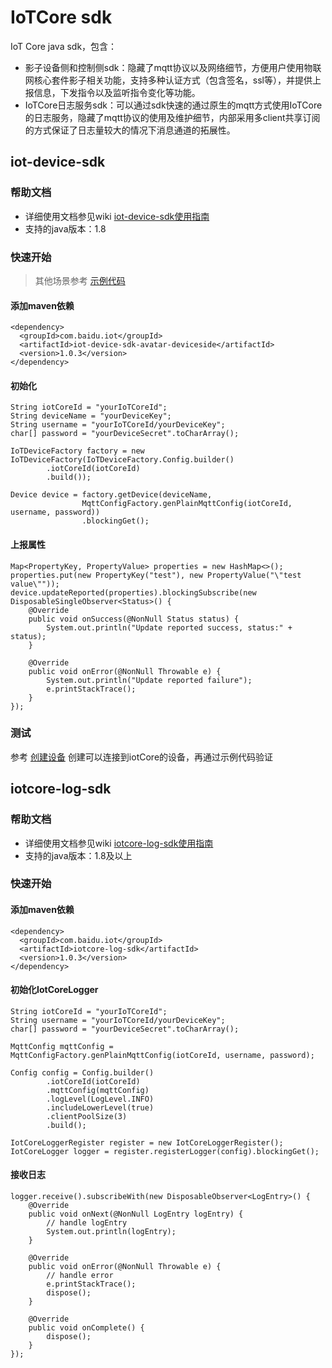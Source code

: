 # IoTCore sdk
IoT Core java sdk，包含：
- 影子设备侧和控制侧sdk：隐藏了mqtt协议以及网络细节，方便用户使用物联网核心套件影子相关功能，支持多种认证方式（包含签名，ssl等），并提供上报信息，下发指令以及监听指令变化等功能。
- IoTCore日志服务sdk：可以通过sdk快速的通过原生的mqtt方式使用IoTCore的日志服务，隐藏了mqtt协议的使用及维护细节，内部采用多client共享订阅的方式保证了日志量较大的情况下消息通道的拓展性。

## iot-device-sdk
### 帮助文档
* 详细使用文档参见wiki [iot-device-sdk使用指南](https://github.com/baidu/iotcore-sdk-java/wiki)
* 支持的java版本：1.8

    
### 快速开始
>其他场景参考 [示例代码](https://github.com/baidu/iotcore-sdk-java/tree/main/iot-device-sdk-avatar-samples/src/main/java/com/baidu/iot/device/sdk/avatar/samples)
#### 添加maven依赖
```$xslt
<dependency>
  <groupId>com.baidu.iot</groupId>
  <artifactId>iot-device-sdk-avatar-deviceside</artifactId>
  <version>1.0.3</version>
</dependency>
```
#### 初始化
```$xslt
String iotCoreId = "yourIoTCoreId"; 
String deviceName = "yourDeviceKey";  
String username = "yourIoTCoreId/yourDeviceKey";
char[] password = "yourDeviceSecret".toCharArray();

IoTDeviceFactory factory = new IoTDeviceFactory(IoTDeviceFactory.Config.builder()
        .iotCoreId(iotCoreId)
        .build());

Device device = factory.getDevice(deviceName,
                MqttConfigFactory.genPlainMqttConfig(iotCoreId, username, password))
                .blockingGet();
```

#### 上报属性
```$xslt
Map<PropertyKey, PropertyValue> properties = new HashMap<>();
properties.put(new PropertyKey("test"), new PropertyValue("\"test value\""));
device.updateReported(properties).blockingSubscribe(new DisposableSingleObserver<Status>() {
    @Override
    public void onSuccess(@NonNull Status status) {
        System.out.println("Update reported success, status:" + status);
    }

    @Override
    public void onError(@NonNull Throwable e) {
        System.out.println("Update reported failure");
        e.printStackTrace();
    }
});
```
### 测试
参考 [创建设备](https://cloud.baidu.com/doc/IoTCore/s/rk7omsf4h) 创建可以连接到iotCore的设备，再通过示例代码验证

## iotcore-log-sdk
### 帮助文档
* 详细使用文档参见wiki [iotcore-log-sdk使用指南](https://github.com/baidu/iotcore-sdk-java/wiki/%E6%97%A5%E5%BF%97%E6%9C%8D%E5%8A%A1SDK)
* 支持的java版本：1.8及以上
    
### 快速开始

#### 添加maven依赖
```$xslt
<dependency>
  <groupId>com.baidu.iot</groupId>
  <artifactId>iotcore-log-sdk</artifactId>
  <version>1.0.3</version>
</dependency>
```
#### 初始化IotCoreLogger
```$xslt
String iotCoreId = "yourIoTCoreId";
String username = "yourIoTCoreId/yourDeviceKey";
char[] password = "yourDeviceSecret".toCharArray();

MqttConfig mqttConfig = MqttConfigFactory.genPlainMqttConfig(iotCoreId, username, password);

Config config = Config.builder()
        .iotCoreId(iotCoreId)
        .mqttConfig(mqttConfig)
        .logLevel(LogLevel.INFO)
        .includeLowerLevel(true)
        .clientPoolSize(3)
        .build();

IotCoreLoggerRegister register = new IotCoreLoggerRegister();
IotCoreLogger logger = register.registerLogger(config).blockingGet();
```

#### 接收日志
```$xslt
logger.receive().subscribeWith(new DisposableObserver<LogEntry>() {
    @Override
    public void onNext(@NonNull LogEntry logEntry) {
        // handle logEntry
        System.out.println(logEntry);
    }

    @Override
    public void onError(@NonNull Throwable e) {
        // handle error
        e.printStackTrace();
        dispose();
    }

    @Override
    public void onComplete() {
        dispose();
    }
});
```


